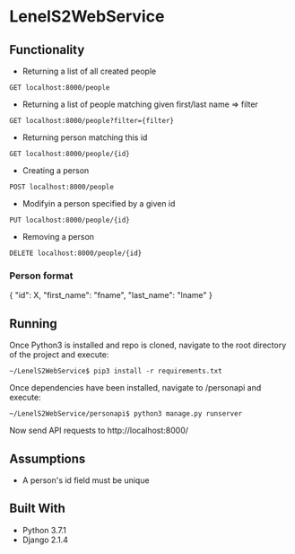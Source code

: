 # LenelS2WebService


## Functionality
* Returning a list of all created people 
```
GET localhost:8000/people
```

* Returning a list of people matching given first/last name => filter
```
GET localhost:8000/people?filter={filter}
```

* Returning person matching this id
```
GET localhost:8000/people/{id}
```

* Creating a person
```
POST localhost:8000/people
```

* Modifyin a person specified by a given id
```
PUT localhost:8000/people/{id}
```

* Removing a person
```
DELETE localhost:8000/people/{id}
```

### Person format
{
  "id": X,
  "first_name": "fname",
  "last_name": "lname"
}

## Running
Once Python3 is installed and repo is cloned, navigate to the root directory of the project and execute:
```
~/LenelS2WebService$ pip3 install -r requirements.txt
```

Once dependencies have been installed, navigate to /personapi and execute:
```
~/LenelS2WebService/personapi$ python3 manage.py runserver
```
Now send API requests to http://localhost:8000/

## Assumptions
* A person's id field must be unique

## Built With
* Python 3.7.1 
* Django 2.1.4

